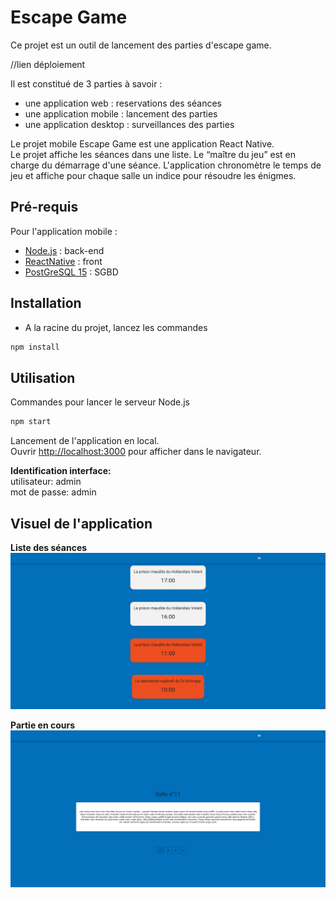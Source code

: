 # Escape Game

Ce projet est un outil de lancement des parties d'escape game.

//lien déploiement

Il est constitué de 3 parties à savoir :
- une application web : reservations des séances
- une application mobile : lancement des parties
- une application desktop : surveillances des parties

Le projet mobile Escape Game est une application React Native. \
Le projet affiche les séances dans une liste. Le “maître du jeu” est en charge du démarrage d'une séance. L'application chronomètre le temps de jeu et affiche pour chaque salle un indice pour résoudre les énigmes.

## Pré-requis

Pour l'application mobile :
- [Node.js](https://nodejs.org/en/download/) : back-end
- [ReactNative](https://reactnative.dev/docs/environment-setup) : front
- [PostGreSQL 15](https://www.postgresql.org/download/) : SGBD


## Installation

- A la racine du projet, lancez les commandes
```sh
npm install
```

## Utilisation

Commandes pour lancer le serveur Node.js
```sh
npm start
```

Lancement de l'application en local.\
Ouvrir [http://localhost:3000](http://localhost:3000) pour afficher dans le navigateur.


**Identification interface:**\
utilisateur: admin\
mot de passe: admin


## Visuel de l'application

**Liste des séances**
![Liste des séances](./img/booking.png)

**Partie en cours**
![Partie en cours](./img/room.png)